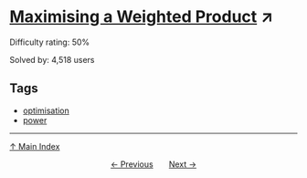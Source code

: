 # [Maximising a Weighted Product](https://projecteuler.net/problem=190) ↗️

Difficulty rating: 50%

Solved by: 4,518 users
## Tags

- [optimisation](../tags/optimisation.md)
- [power](../tags/power.md)



---

[↑ Main Index](../README.md)


<div align=center><a href='189.md'>← Previous</a> &nbsp;&nbsp; &nbsp;&nbsp;  <a href='191.md'>Next →</a></div>
